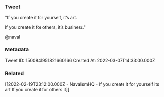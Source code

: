 ### Tweet
"If you create it for yourself, it’s art. 

If you create it for others, it’s business."

@naval

### Metadata
Tweet ID: 1500841951821660166
Created At: 2022-03-07T14:33:00.000Z

### Related
[[2022-02-19T23:12:00.000Z - NavalismHQ - If you create it for yourself its art If you create it for others it]]
